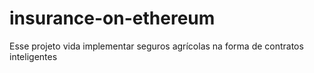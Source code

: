# insurance-on-ethereum
Esse projeto vida implementar seguros agrícolas na forma de contratos inteligentes
